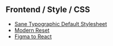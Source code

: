 


## Frontend / Style / CSS
* [Sane Typographic Default Stylesheet](https://github.com/clagnut/TODS/)
* [Modern Reset](https://piccalil.li/blog/a-more-modern-css-reset/)
* [Figma to React](https://www.animaapp.com/blog/design-to-code/how-to-export-figma-to-react/)

